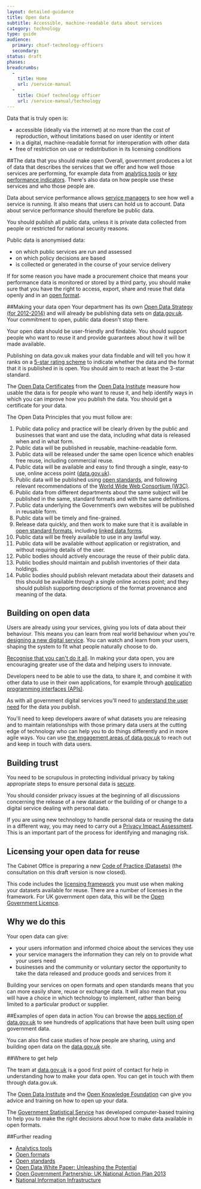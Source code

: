```yaml
---
layout: detailed-guidance
title: Open data
subtitle: Accessible, machine-readable data about services
category: technology
type: guide
audience:
  primary: chief-technology-officers
  secondary:
status: draft
phases:
breadcrumbs:
  -
    title: Home
    url: /service-manual
  -
    title: Chief technology officer
    url: /service-manual/technology
---
```


Data that is truly open is:

* accessible (ideally via the internet) at no more than the cost of reproduction, without limitations based on user identity or intent
* in a digital, machine-readable format for interoperation with other data
* free of restriction on use or redistribution in its licensing conditions

##The data that you should make open
Overall, government produces a lot of data that describes the services that we offer and how well those services are performing, for example data from [analytics tools](/service-manual/making-software/analytics-tools.html) or [key performance indicators](/service-manual/measurement/other-kpis). There's also data on how people use these services and who those people are.

Data about service performance allows [service managers](/service-manual/the-team/service-manager.html) to see how well a service is running. It also means that users can hold us to account. Data about service performance should therefore be public data.

You should publish all public data, unless it is private data collected from people or restricted for national security reasons.

Public data is anonymised data:

* on which public services are run and assessed
* on which policy decisions are based
* is collected or generated in the course of your service delivery

If for some reason you have made a procurement choice that means your performance data is monitored or stored by a third party, you should make sure that you have the right to access, export, share and reuse that data openly and in an [open format](/service-manual/user-centred-design/choosing-appropriate-formats.html).

##Making your data open
Your department has its own [Open Data Strategy (for 2012-2014)](http://data.gov.uk/open-data-strategies) and will already be publishing data sets on [data.gov.uk](http://data.gov.uk/). Your commitment to open, public data doesn't stop there.

Your open data should be user-friendly and findable. You should support people who want to reuse it and provide guarantees about how it will be made available.

Publishing on data.gov.uk makes your data findable and will tell you how it ranks on a [5-star rating scheme](http://5stardata.info/) to indicate whether the data and the format that it is published in is open. You should aim to reach at least the 3-star standard.

The [Open Data Certificates](https://certificates.theodi.org/) from the [Open Data Institute](http://theodi.org/) measure how usable the data is for people who want to reuse it, and help identify ways in which you can improve how you publish the data. You should get a certificate for your data.

The Open Data Principles that you must follow are:

1. Public data policy and practice will be clearly driven by the public and businesses that want and use the data, including what data is released when and in what form.
2. Public data will be published in reusable, machine-readable form.
3. Public data will be released under the same open licence which enables free reuse, including commercial reuse.
4. Public data will be available and easy to find through a single, easy-to use, online access point ([data.gov.uk](http://data.gov.uk)).
5. Public data will be published using [open standards](https://www.gov.uk/government/publications/open-standards-principles/open-standards-principles#open-standard---definition), and following relevant recommendations of the [World Wide Web Consortium (W3C)](http://www.w3.org/).
6. Public data from different departments about the same subject will be published in the same, standard formats and with the same definitions.
7. Public data underlying the Government’s own websites will be published in reusable form.
8. Public data will be timely and fine-grained.
9. Release data quickly, and then work to make sure that it is available in [open standard formats](/service-manual/user-centred-design/choosing-appropriate-formats), including [linked data forms](http://data.gov.uk/blog/what-is-linked-data).
10. Public data will be freely available to use in any lawful way.
11. Public data will be available without application or registration, and without requiring details of the user.
12. Public bodies should actively encourage the reuse of their public data.
13. Public bodies should maintain and publish inventories of their data holdings.
14. Public bodies should publish relevant metadata about their datasets and this should be available through a single online access point; and they should publish supporting descriptions of the format provenance and meaning of the data.

## Building on open data
Users are already using your services, giving you lots of data about their behaviour. This means you can learn from real world behaviour when you're [designing a new digital service](/design-principles#third). You can watch and learn from your users, shaping the system to fit what people naturally choose to do.

[Recognise that you can't do it all](/design-principles#second). In making your data open, you are encouraging greater use of the data and helping users to innovate.

Developers need to be able to use the data, to share it, and combine it with other data to use in their own applications, for example through [application programming interfaces (APIs)](/service-manual/making-software/apis.html).

As with all government digital services you'll need to [understand the user need](/service-manual/user-centred-design/user-needs.html) for the data you publish.

You'll need to keep developers aware of what datasets you are releasing and to maintain relationships with those primary data users at the cutting edge of technology who can help you to do things differently and in more agile ways. You can use [the engagement areas of data.gov.uk](http://data.gov.uk/forum) to reach out and keep in touch with data users.

## Building trust
You need to be scrupulous in protecting individual privacy by taking appropriate steps to ensure personal data is [secure](/service-manual/making-software/information-security.html).

You should consider privacy issues at the beginning of all discussions concerning the release of a new dataset or the building of or change to a digital service dealing with personal data.

If you are using new technology to handle personal data or reusing the data in a different way, you may need to carry out a [Privacy Impact Assessment](http://ico.org.uk/for_organisations/data_protection/topic_guides/privacy_impact_assessment). This is an important part of the process for identifying and managing risk.

## Licensing your open data for reuse
The Cabinet Office is preparing a new [Code of Practice (Datasets)](http://data.gov.uk/consultation/code-of-practice) (the consultation on this draft version is now closed).

This code includes the [licensing framework](https://www.nationalarchives.gov.uk/information-management/government-licensing/the-framework.htm) you must use when making your datasets available for reuse. There are a number of licenses in the framework. For UK government open data, this will be the [Open Government Licence](https://www.nationalarchives.gov.uk/information-management/government-licensing/about-the-ogl.htm).

## Why we do this

Your open data can give:

* your users information and informed choice about the services they use
* your service managers the information they can rely on to provide what your users need
* businesses and the community or voluntary sector the opportunity to take the data released and produce goods and services from it

Building your services on open formats and open standards means that you can more easily share, reuse or exchange data. It will also mean that you will have a choice in which technology to implement, rather than being limited to a particular product or supplier.

##Examples of open data in action
You can browse the [apps section of data.gov.uk](http://data.gov.uk/apps) to see hundreds of applications that have been built using open government data.

You can also find case studies of how people are sharing, using and building open data on the [data.gov.uk](http://data.gov.uk) site.

##Where to get help

The team at [data.gov.uk](http://data.gov.uk) is a good first point of contact for help in understanding how to make your data open. You can get in touch with them through data.gov.uk.

The [Open Data Institute](https://theodi.org/) and the [Open Knowledge Foundation](https://okfn.org/) can give you advice and training on how to open up your data.

The [Government Statistical Service](http://www.statistics.gov.uk/hub/government-statistical-service/) has developed computer-based training to help you to make the right decisions about how to make data available in open formats.

##Further reading

* [Analytics tools](/service-manual/making-software/analytics-tools.html)
* [Open formats](/service-manual/user-centred-design/choosing-appropriate-formats.html)
* [Open standards](/service-manual/making-software/open-standards-and-licensing.html)
* [Open Data White Paper: Unleashing the Potential](https://www.gov.uk/government/publications/open-data-white-paper-unleashing-the-potential)
* [Open Government Partnership: UK National Action Plan 2013](https://www.gov.uk/government/consultations/open-government-partnership-uk-national-action-plan-2013)
* [National Information Infrastructure](https://www.gov.uk/government/publications/national-information-infrastructure)
